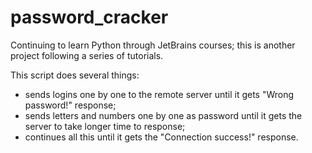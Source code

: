 # password_cracker
Continuing to learn Python through JetBrains courses; this is another project following a series of tutorials.

This script does several things:
- sends logins one by one to the remote server until it gets "Wrong password!" response;
- sends letters and numbers one by one as password until it gets the server to take longer time to response;
- continues all this until it gets the "Connection success!" response.
